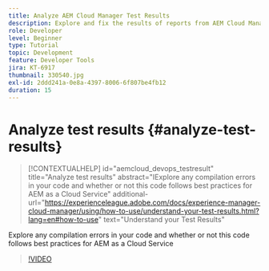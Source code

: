 ```yaml
---
title: Analyze AEM Cloud Manager Test Results
description: Explore and fix the results of reports from AEM Cloud Manager
role: Developer
level: Beginner
type: Tutorial
topic: Development
feature: Developer Tools
jira: KT-6917
thumbnail: 330540.jpg
exl-id: 2ddd241a-0e8a-4397-8006-6f807be4fb12
duration: 15
---
```

# Analyze test results {#analyze-test-results}

>[!CONTEXTUALHELP]
>id="aemcloud_devops_testresult"
>title="Analyze test results"
>abstract="IExplore any compilation errors in your code and whether or not this code follows best practices for AEM as a Cloud Service"
>additional-url="https://experienceleague.adobe.com/docs/experience-manager-cloud-manager/using/how-to-use/understand-your-test-results.html?lang=en#how-to-use" text="Understand your Test Results"

Explore any compilation errors in your code and whether or not this code follows best practices for AEM as a Cloud Service

>[!VIDEO](https://video.tv.adobe.com/v/330540?quality=12&learn=on)
